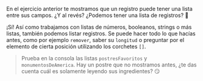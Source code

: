 En el ejercicio anterior te mostramos que un registro puede tener una lista entre sus campos. ¿Y al revés? ¿Podemos tener una lista de registros? :thought_balloon:

¡Sí! Así como trabajamos con listas de números, booleanos, strings o más listas, también podemos listar registros. Se puede hacer todo lo que hacías antes, como por ejemplo `remover`, saber su `longitud` o preguntar por el elemento de cierta posición utilizando los corchetes `[]`.

> Prueba en la consola las listas `postresFavoritos` y `monumentosDeAmerica`. Hay un postre que no mostramos antes, ¿te das cuenta cuál es solamente leyendo sus ingredientes? :smirk:
